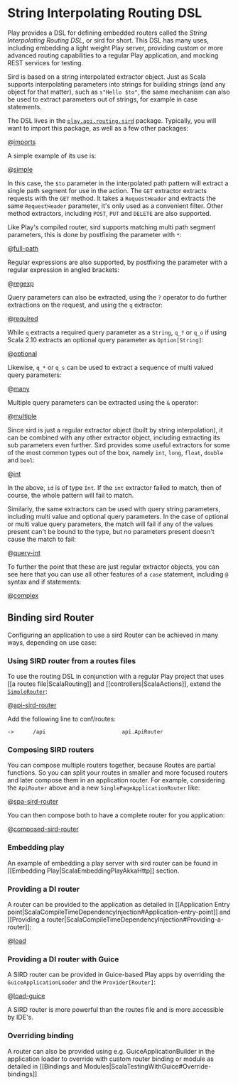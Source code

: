 <!--- Copyright (C) 2009-2018 Lightbend Inc. <https://www.lightbend.com> -->
# String Interpolating Routing DSL

Play provides a DSL for defining embedded routers called the *String Interpolating Routing DSL*, or sird for short.  This DSL has many uses, including embedding a light weight Play server, providing custom or more advanced routing capabilities to a regular Play application, and mocking REST services for testing.

Sird is based on a string interpolated extractor object.  Just as Scala supports interpolating parameters into strings for building strings (and any object for that matter), such as `s"Hello $to"`, the same mechanism can also be used to extract parameters out of strings, for example in case statements.

The DSL lives in the [`play.api.routing.sird`](api/scala/play/api/routing/sird/) package. Typically, you will want to import this package, as well as a few other packages:

@[imports](code/ScalaSirdRouter.scala)

A simple example of its use is:

@[simple](code/ScalaSirdRouter.scala)

In this case, the `$to` parameter in the interpolated path pattern will extract a single path segment for use in the action.  The `GET` extractor extracts requests with the `GET` method.  It takes a `RequestHeader` and extracts the same `RequestHeader` parameter, it's only used as a convenient filter.  Other method extractors, including `POST`, `PUT` and `DELETE` are also supported.

Like Play's compiled router, sird supports matching multi path segment parameters, this is done by postfixing the parameter with `*`:

@[full-path](code/ScalaSirdRouter.scala)

Regular expressions are also supported, by postfixing the parameter with a regular expression in angled brackets:

@[regexp](code/ScalaSirdRouter.scala)

Query parameters can also be extracted, using the `?` operator to do further extractions on the request, and using the `q` extractor:

@[required](code/ScalaSirdRouter.scala)

While `q` extracts a required query parameter as a `String`, `q_?` or `q_o` if using Scala 2.10 extracts an optional query parameter as `Option[String]`:

@[optional](code/ScalaSirdRouter.scala)

Likewise, `q_*` or `q_s` can be used to extract a sequence of multi valued query parameters:

@[many](code/ScalaSirdRouter.scala)

Multiple query parameters can be extracted using the `&` operator:

@[multiple](code/ScalaSirdRouter.scala)

Since sird is just a regular extractor object (built by string interpolation), it can be combined with any other extractor object, including extracting its sub parameters even further.  Sird provides some useful extractors for some of the most common types out of the box, namely `int`, `long`, `float`, `double` and `bool`:

@[int](code/ScalaSirdRouter.scala)

In the above, `id` is of type `Int`.  If the `int` extractor failed to match, then of course, the whole pattern will fail to match.

Similarly, the same extractors can be used with query string parameters, including multi value and optional query parameters.  In the case of optional or multi value query parameters, the match will fail if any of the values present can't be bound to the type, but no parameters present doesn't cause the match to fail:

@[query-int](code/ScalaSirdRouter.scala)

To further the point that these are just regular extractor objects, you can see here that you can use all other features of a `case` statement, including `@` syntax and if statements:

@[complex](code/ScalaSirdRouter.scala)

## Binding sird Router

Configuring an application to use a sird Router can be achieved in many ways, depending on use case:

### Using SIRD router from a routes files

To use the routing DSL in conjunction with a regular Play project that uses [[a routes file|ScalaRouting]] and [[controllers|ScalaActions]], extend the [`SimpleRouter`](api/scala/play/api/routing/SimpleRouter.html):

@[api-sird-router](code/ApiRouter.scala)

Add the following line to conf/routes:

```
->      /api                        api.ApiRouter
```

### Composing SIRD routers

You can compose multiple routers together, because Routes are partial functions. So you can split your routes in smaller and more focused routers and later compose them in an application router. For example, considering the `ApiRouter` above and a new `SinglePageApplicationRouter` like:

@[spa-sird-router](code/ApiRouter.scala)

You can then compose both to have a complete router for you application:

@[composed-sird-router](code/ApiRouter.scala)

### Embedding play

An example of embedding a play server with sird router can be found in [[Embedding Play|ScalaEmbeddingPlayAkkaHttp]] section.

### Providing a DI router

A router can be provided to the application as detailed in [[Application Entry point|ScalaCompileTimeDependencyInjection#Application-entry-point]] and [[Providing a router|ScalaCompileTimeDependencyInjection#Providing-a-router]]:

@[load](code/SirdAppLoader.scala)

### Providing a DI router with Guice

A SIRD router can be provided in Guice-based Play apps by overriding the `GuiceApplicationLoader` and the `Provider[Router]`:

@[load-guice](code/ScalaSimpleRouter.scala)

A SIRD router is more powerful than the routes file and is more accessible by IDE's.

### Overriding binding

A router can also be provided using e.g. GuiceApplicationBuilder in the application loader to override with custom router binding or module as detailed in [[Bindings and Modules|ScalaTestingWithGuice#Override-bindings]]
